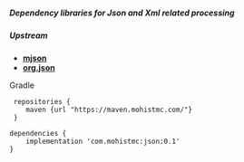 ##### Dependency libraries for Json and Xml related processing

##### Upstream

* [**mjson**](https://github.com/bolerio/mjson)  
* [**org.json**](https://github.com/stleary/JSON-java)

Gradle
```
 repositories {
    maven {url "https://maven.mohistmc.com/"}
 }

dependencies {
    implementation 'com.mohistmc:json:0.1'
}
```  

